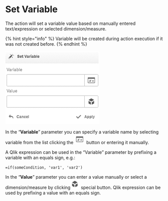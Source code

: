 # Set Variable

The action will set a variable value based on manually entered text/expression or selected dimension/measure. 

{% hint style="info" %}
Variable will be created during action execution if it was not created before.
{% endhint %}



![](../.gitbook/assets/image%20%2825%29.png)

In the “**Variable**” parameter you can specify a variable name by selecting variable from the list clicking the ![](../.gitbook/assets/image%20%28102%29.png) button or entering it manually.

A Qlik expression can be used in the “Variable” parameter by prefixing a variable with an equals sign, e.g.:

```text
=if(someCondition, 'var1', 'var2')
```

In the “**Value**” parameter you can enter a value manually or select a dimension/measure by clicking![](../.gitbook/assets/image%20%2810%29.png) special button. Qlik expression can be used by prefixing a value with an equals sign.

